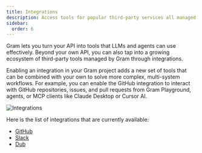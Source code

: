 ```yaml
---
title: Integrations
description: Access tools for popular third-party services all managed by Gram
sidebar:
  order: 6
---
```


Gram lets you turn your API into tools that LLMs and agents can use effectively. Beyond your own API, you can also tap into a growing ecosystem of third-party tools managed by Gram through integrations.

Enabling an integration in your Gram project adds a new set of tools that can be combined with your own to solve more complex, multi-system workflows. For example, you can enable the GitHub integration to interact with GitHub repositories, issues, and pull requests from Gram Playground, agents, or MCP clients like Claude Desktop or Cursor AI.

![Integrations](/img/concepts/integrations/integrations-list.png)

Here is the list of integrations that are currently available:

- [GitHub](https://github.com/)
- [Slack](https://slack.com/)
- [Dub](https://dub.co)
